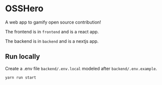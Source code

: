 # OSSHero

A web app to gamify open source contribution!

The frontend is in `frontend` and is a react app.

The backend is in `backend` and is a nextjs app.

## Run locally

Create a .env file `backend/.env.local` modeled after `backend/.env.example`.

`yarn run start`